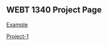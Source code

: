 ## WEBT 1340 Project Page

<a href="example/index.html" target="_blank">Example</a><br>

<a href="project-1/index.html" target="_blank">Project-1</a><br>